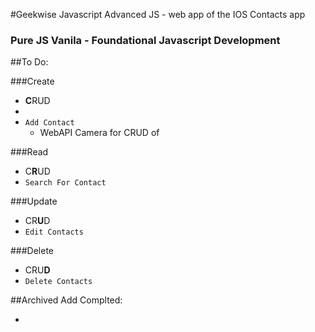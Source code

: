 #Geekwise Javascript Advanced JS - web app of the IOS Contacts app
### Pure JS Vanila - Foundational Javascript Development


##To Do:
 
###Create
 - **C**RUD
 - 
 - `Add Contact`
	 - WebAPI Camera for CRUD of 

###Read 
 - C**R**UD
 - `Search For Contact`

###Update
 - CR**U**D
 - `Edit Contacts`

###Delete
 - CRU**D**
 - `Delete Contacts`

##Archived Add Complted:

- 